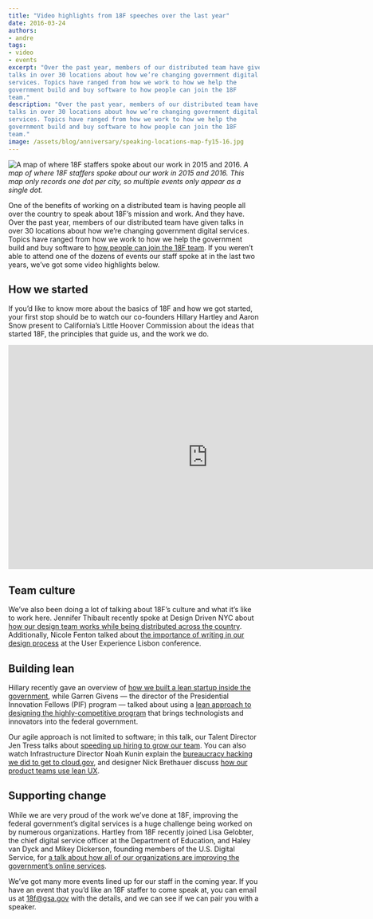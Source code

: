 ```yaml
---
title: "Video highlights from 18F speeches over the last year"
date: 2016-03-24
authors:
- andre
tags:
- video
- events
excerpt: "Over the past year, members of our distributed team have given
talks in over 30 locations about how we’re changing government digital
services. Topics have ranged from how we work to how we help the
government build and buy software to how people can join the 18F
team."
description: "Over the past year, members of our distributed team have given
talks in over 30 locations about how we’re changing government digital
services. Topics have ranged from how we work to how we help the
government build and buy software to how people can join the 18F
team."
image: /assets/blog/anniversary/speaking-locations-map-fy15-16.jpg
---
```


![A map of where 18F staffers spoke about our work in 2015 and 2016.]({{site.baseurl}}/assets/blog/anniversary/speaking-locations-map-fy15-16.jpg)
*A map of where 18F staffers spoke about our work in 2015 and 2016. This
map only records one dot per city, so multiple events only appear as a
single dot.*

One of the benefits of working on a distributed team is having people
all over the country to speak about 18F’s mission and work. And they
have. Over the past year, members of our distributed team have given
talks in over 30 locations about how we’re changing government digital
services. Topics have ranged from how we work to how we help the
government build and buy software to [how people can join the 18F
team](https://pages.18f.gov/joining-18f/). If you weren’t able to
attend one of the dozens of events our staff spoke at in the last two
years, we’ve got some video highlights below.

How we started
--------------

If you’d like to know more about the basics of 18F and how we got
started, your first stop should be to watch our co-founders Hillary
Hartley and Aaron Snow present to California’s Little Hoover Commission
about the ideas that started 18F, the principles that guide us, and the
work we do.

<iframe width="800" height="450"
src="https://www.youtube-nocookie.com/embed/c1MCyS-O_3Y"
frameborder="0" allowfullscreen></iframe>

Team culture
------------

We’ve also been doing a lot of talking about 18F’s culture and what it’s
like to work here. Jennifer Thibault recently spoke at Design Driven NYC
about [how our design team works while being distributed across the
country](https://www.youtube.com/watch?v=IF3UNx8tvss). Additionally,
Nicole Fenton talked about [the importance of writing in our design
process](https://uxlx.23video.com/video/12821711/words-as-material) at
the User Experience Lisbon conference.

Building lean
-------------

Hillary recently gave an overview of [how we built a lean startup
inside the government](https://youtu.be/10u-mqd3V9A?t=59s), while
Garren Givens — the director of the Presidential Innovation Fellows
(PIF) program — talked about using a [lean approach to designing the
highly-competitive program](https://youtu.be/10u-mqd3V9A?t=7m36s) that
brings technologists and innovators into the federal
government.

Our agile approach is not limited to software; in this talk,
our Talent Director Jen Tress
talks about [speeding up hiring to grow our
team](https://youtu.be/10u-mqd3V9A?t=16m24s). You can also watch
Infrastructure Director Noah
Kunin explain the [bureaucracy hacking we did to get to
cloud.gov](https://youtu.be/10u-mqd3V9A?t=31m50s), and designer Nick
Brethauer discuss [how our product teams use lean
UX](https://youtu.be/10u-mqd3V9A?t=40m5s).

Supporting change
-----------------

While we are very proud of the work we’ve done at 18F, improving the
federal government’s digital services is a huge challenge being worked
on by numerous organizations. Hartley from 18F recently joined Lisa
Gelobter, the chief digital service officer at the Department of
Education, and Haley van Dyck and Mikey Dickerson, founding members of
the U.S. Digital Service, for [a talk about how all of our
organizations are improving the government’s online
services](http://www.c-span.org/video/?402281-1/improving-government-online-services).

We’ve got many more events lined up for our staff in the coming year. If
you have an event that you’d like an 18F staffer to come speak at, you
can email us at [18f@gsa.gov](mailto:18f@gsa.gov) with the details,
and we can see if we can pair you with a speaker.
